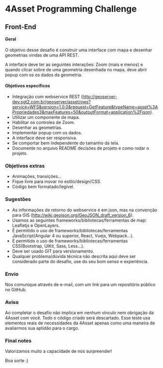 # 4Asset Programming Challenge
## Front-End

#### Geral

O objetivo desse desafio é construir uma interface com mapa e desenhar geometrias vindas de uma API REST.

A interface deve ter as seguintes interações: Zoom (mais e menos) e quando clicar sobre de uma geometria desenhada no mapa, deve abrir popup com os  os dados da geometria.

#### Objetivos específicos

* Integração com webservice REST (http://geoserver-dev.sgt2.com.br/geoserver/asset/ows?service=WFS&version=1.0.0&request=GetFeature&typeName=asset%3APropriedades3&maxFeatures=50&outputFormat=application%2Fjson).
* Utilizar um componente de mapa.
* Habilitar os controles de Zoom.
* Desenhar as geometrias.
* Implementar popup com os dados.
* A interface deve ser responsiva.
* Se comportar bem independente do tamanho da tela.
* Documente no arquivo README decisões de projeto e como rodar o projeto.

### Objetivos extras

* Animações, transições...
* Fique livre para inovar no estilo/design/CSS.
* Código bem formatado/legível.

### Sugestões

* As informações de retorno do webservice é em json, mas na convenção para GIS (http://wiki.geojson.org/GeoJSON_draft_version_6).
* Usamos as seguintes frameworks/bibliotecas/ferramentas de map: Leafletjs e OpenLayers.
* É permitido o uso de frameworks/bibliotecas/ferramentas JavaScript(Angular 4 ou superior, React, Vuejs, Webpack...).
* É permitido o uso de frameworks/bibliotecas/ferramentas CSS(Bootstrap, UIKit, Sass, Less...).
* Deve ser usado GIT para versionamento.
* Qualquer problema/dúvida técnica não descrita aqui deve ser considerado parte do desafio, use do seu bom senso e experiência.

### Envio

Nos comunique através de e-mail, com um link para um repositório público no GitHub.

### Aviso

Ao completar o desafio não implica em nenhum vínculo nem obrigação da 4Asset
com você. Todo o código criado será descartado. Esse teste usa elementos
reais de necessidades da 4Asset apenas como uma maneira de avaliarmos sua
aptidão para o cargo.

### Final notes

Valorizamos muito a capacidade de nos surpreender!

Boa sorte :)
